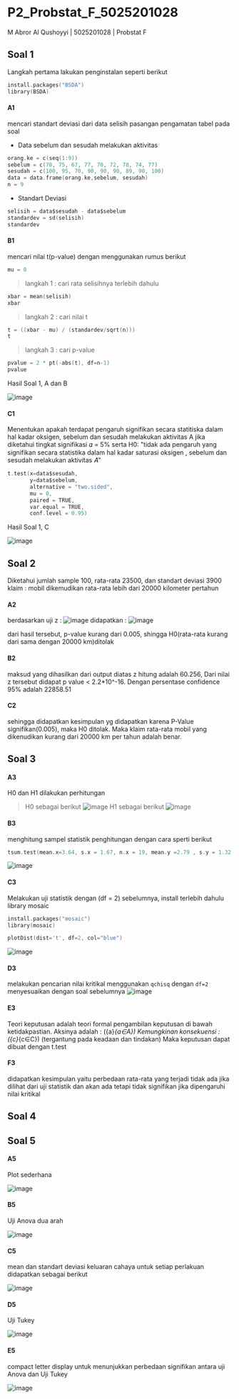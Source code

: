 # P2_Probstat_F_5025201028

M Abror Al Qushoyyi | 5025201028 | Probstat F

## Soal 1

Langkah pertama lakukan penginstalan seperti berikut
```C
install.packages("BSDA")
library(BSDA)
```

#### A1
mencari standart deviasi dari data selisih pasangan pengamatan tabel pada soal

* Data sebelum dan sesudah melakukan aktivitas
```C
orang.ke = c(seq(1:9))
sebelum = c(78, 75, 67, 77, 70, 72, 78, 74, 77)
sesudah = c(100, 95, 70, 90, 90, 90, 89, 90, 100)
data = data.frame(orang.ke,sebelum, sesudah)
n = 9
```

* Standart Deviasi
```C
selisih = data$sesudah - data$sebelum
standardev = sd(selisih)
standardev
```

#### B1
mencari nilai t(p-value) dengan menggunakan rumus berikut
```c
mu = 0
```

> langkah 1 : cari rata selisihnya terlebih dahulu
```C
xbar = mean(selisih)
xbar
```

> langkah 2 : cari nilai t
```C
t = ((xbar - mu) / (standardev/sqrt(n)))
t
```

> langkah 3 : cari p-value
```C
pvalue = 2 * pt(-abs(t), df=n-1)
pvalue
```

Hasil Soal 1, A dan B

![image](https://user-images.githubusercontent.com/90663373/170871687-795cf972-26bc-4a00-9046-b523a58c386b.png)

#### C1
Menentukan apakah terdapat pengaruh signifikan secara statitiska dalam hal kadar oksigen, sebelum dan sesudah melakukan aktivitas A jika diketahui tingkat signifikasi 𝛼 = 5% serta H0: "tidak ada pengaruh yang signifikan secara statistika dalam hal kadar saturasi oksigen , sebelum dan sesudah melakukan aktivitas 𝐴"

```C
t.test(x=data$sesudah, 
       y=data$sebelum,
       alternative = "two.sided", 
       mu = 0, 
       paired = TRUE, 
       var.equal = TRUE, 
       conf.level = 0.95)
```

Hasil Soal 1, C

![image](https://user-images.githubusercontent.com/90663373/170871864-65f8a72b-dee6-4f3d-b591-13d883ed5dcf.png)

## Soal 2
Diketahui jumlah sample 100, rata-rata 23500, dan standart deviasi 3900
klaim : mobil dikemudikan rata-rata lebih dari 20000 kilometer pertahun

#### A2
berdasarkan uji z :
![image](https://user-images.githubusercontent.com/90663373/170877149-34c4cf52-d13a-495a-ade2-2d17f5baff87.png)
didapatkan :
![image](https://user-images.githubusercontent.com/90663373/170877166-0c950cbd-c7b6-401b-8bb7-f87bcfc5b893.png)

dari hasil tersebut, p-value kurang dari 0.005, shingga H0(rata-rata kurang dari sama dengan 20000 km)ditolak

#### B2
maksud yang dihasilkan dari output diatas z hitung adalah 60.256, Dari nilai z tersebut didapat p value < 2.2*10^-16. Dengan persentase confidence 95% adalah 22858.51

#### C2
sehingga didapatkan kesimpulan yg didapatkan karena P-Value signifikan(0.005), maka H0 ditolak. Maka klaim rata-rata mobil yang dikenudikan kurang dari 20000 km per tahun adalah benar.

## Soal 3
#### A3
H0 dan H1 dilakukan perhitungan 
> H0 sebagai berikut
![image](https://user-images.githubusercontent.com/90663373/170873861-dc4b8428-9c4e-4e5c-8342-e39638a29a66.png)
> H1 sebagai berikut
![image](https://user-images.githubusercontent.com/90663373/170873900-75ee0298-4229-406a-8a54-2133aa7f090c.png)

#### B3
menghitung sampel statistik penghitungan dengan cara sperti berikut
```C
tsum.test(mean.x=3.64, s.x = 1.67, n.x = 19, mean.y =2.79 , s.y = 1.32, n.y = 27, alternative = "greater", var.equal = TRUE)
```
![image](https://user-images.githubusercontent.com/90663373/170873973-1cd16c0c-a5e4-45e1-9858-5d1854ccf286.png)

#### C3
Melakukan uji statistik dengan (df = 2)
sebelumnya, install terlebih dahulu library mosaic 
```C
install.packages("mosaic")
library(mosaic)
```
```C
plotDist(dist='t', df=2, col="blue")
```
![image](https://user-images.githubusercontent.com/90663373/170874075-7bf509a0-e1b4-4bf5-9800-812c63221778.png)

#### D3
melakukan pencarian nilai kritikal menggunakan `qchisq` dengan `df=2` menyesuaikan dengan soal sebelumnya
![image](https://user-images.githubusercontent.com/90663373/170874182-69d341b9-ce05-4da5-bce3-723cb1eae755.png)

#### E3

Teori keputusan adalah teori formal pengambilan keputusan di bawah ketidakpastian. Aksinya adalah : ({a}_{a∈A}) Kemungkinan konsekuensi : ({c}_{c∈C}) (tergantung pada keadaan dan tindakan) Maka keputusan dapat dibuat dengan t.test

#### F3
didapatkan kesimpulan yaitu perbedaan rata-rata yang terjadi tidak ada jika dilihat dari uji statistik dan akan ada tetapi tidak signifikan jika dipengaruhi nilai kritikal

## Soal 4

## Soal 5
#### A5
Plot sederhana

![image](https://user-images.githubusercontent.com/90663373/170877818-22b5b760-c6f2-48c3-995f-54e5f72720d4.png)


#### B5
Uji Anova dua arah

![image](https://user-images.githubusercontent.com/90663373/170877547-249d752a-10fc-4495-8dba-38e9a75ec146.png)

#### C5
mean dan standart deviasi keluaran cahaya untuk setiap perlakuan didapatkan sebagai berikut

![image](https://user-images.githubusercontent.com/90663373/170877638-62b6a1d5-852f-459a-9d74-d08f497ba4a8.png)

#### D5
Uji Tukey

![image](https://user-images.githubusercontent.com/90663373/170877656-c328098a-805c-49a6-8b06-7839bfb0b656.png)

#### E5
compact letter display untuk menunjukkan perbedaan signifikan antara uji Anova dan Uji Tukey

![image](https://user-images.githubusercontent.com/90663373/170877754-f0bfdd0b-0c29-45a7-ae4a-6675a6c76804.png)



